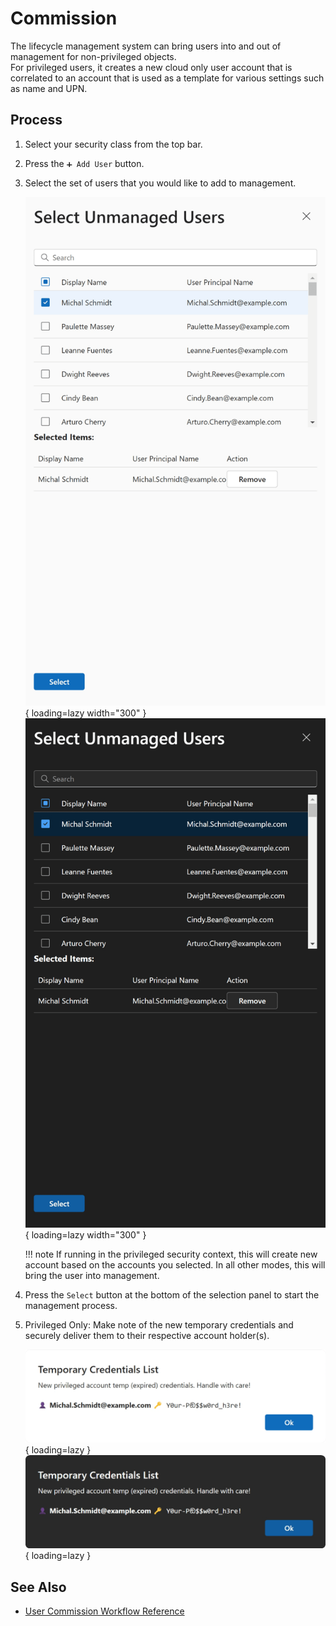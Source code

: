 # Commission

The lifecycle management system can bring users into and out of management for non-privileged objects.  
For privileged users, it creates a new cloud only user account that is correlated to an account that is used as a template for various settings such as name and UPN.

## Process

1. Select your security class from the top bar.

2. Press the `➕ Add User` button.

3. Select the set of users that you would like to add to management.

    ![Screenshot of the unmanaged user picker with a single user "Michal Schmidt" selected.](../../../../assets/Images/Screenshots/Select-Unmanaged-User-Light.png#only-light){ loading=lazy width="300" }
    ![Screenshot of the unmanaged user picker with a single user "Michal Schmidt" selected.](../../../../assets/Images/Screenshots/Select-Unmanaged-User-Dark.png#only-dark){ loading=lazy width="300" }

    !!! note
        If running in the privileged security context, this will create new account based on the accounts you selected.
        In all other modes, this will bring the user into management.

4. Press the `Select` button at the bottom of the selection panel to start the management process.

5. Privileged Only: Make note of the new temporary credentials and securely deliver them to their respective account holder(s).

    ![Screenshot of the temporary credential dialog for the new privileged user "Michal.Schmidt@example.com", showing the new user's new User Principal Name and temporary (expired) password.](../../../../assets/Images/Screenshots/Temporary-Credential-Dialog-Light.png#only-light){ loading=lazy }
    ![Screenshot of the temporary credential dialog for the new privileged user "Michal.Schmidt@example.com", showing the new user's new User Principal Name and temporary (expired) password.](../../../../assets/Images/Screenshots/Temporary-Credential-Dialog-Dark.png#only-dark){ loading=lazy }

## See Also

- [User Commission Workflow Reference](../../../../Reference/Architecture/Diagrams/User-Commission.md)
